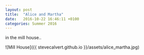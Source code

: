 ```yaml
---
layout: post
title:  "Alice and Martha"
date:   2016-10-22 16:46:11 +0100
categories: Summer 2016
---
```

in the mill house..

![Mill House]({{ stevecalvert.github.io }}/assets/alice_martha.jpg)
